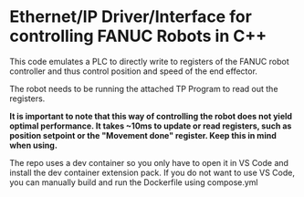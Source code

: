 # Ethernet/IP Driver/Interface for controlling FANUC Robots in C++

This code emulates a PLC to directly write to registers of the FANUC robot controller and thus control position and speed of the end effector.

The robot needs to be running the attached TP Program to read out the registers.

**It is important to note that this way of controlling the robot does not yield optimal performance. It takes ~10ms to update or read registers, such as position setpoint or the "Movement done" register.
Keep this in mind when using.**

The repo uses a dev container so you only have to open it in VS Code and install the dev container extension pack. If you do not want to use VS Code, you can manually build and run the Dockerfile using compose.yml
